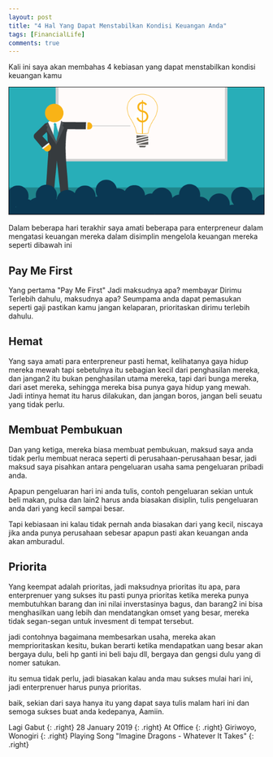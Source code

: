 ```yaml
---
layout: post
title: "4 Hal Yang Dapat Menstabilkan Kondisi Keuangan Anda"
tags: [FinancialLife]
comments: true
---
```


Kali ini saya akan membahas 4 kebiasan yang dapat menstabilkan kondisi keuangan kamu

![](https://raw.githubusercontent.com/adif48/blog/gh-pages/images/enterprenuer-life.png)

Dalam beberapa hari terakhir saya amati beberapa para enterpreneur dalam mengatasi keuangan mereka
dalam disimplin mengelola keuangan mereka seperti dibawah ini

## Pay Me First

Yang pertama "Pay Me First" Jadi maksudnya apa? membayar Dirimu Terlebih dahulu, maksudnya apa? Seumpama anda dapat pemasukan seperti gaji
pastikan kamu jangan kelaparan, prioritaskan dirimu terlebih dahulu.

## Hemat

Yang saya amati para enterpreneur pasti hemat, kelihatanya gaya hidup mereka mewah tapi sebetulnya itu sebagian kecil
dari penghasilan mereka, dan jangan2 itu bukan penghasilan utama mereka, tapi dari bunga mereka, dari aset mereka, sehingga 
mereka bisa punya gaya hidup yang mewah.
Jadi intinya hemat itu harus dilakukan, dan jangan boros, jangan beli seuatu yang tidak perlu.


## Membuat Pembukuan

Dan yang ketiga, mereka biasa membuat pembukuan, maksud saya anda tidak perlu membuat neraca seperti
di perusahaan-perusahaan besar, jadi maksud saya pisahkan antara pengeluaran usaha sama pengeluaran pribadi anda.

Apapun pengeluaran hari ini anda tulis, contoh pengeluaran sekian untuk beli makan, pulsa dan lain2 harus anda
biasakan disiplin, tulis pengeluaran anda dari yang kecil sampai besar.

Tapi kebiasaan ini kalau tidak pernah anda biasakan dari yang kecil, niscaya jika anda punya perusahaan sebesar apapun
pasti akan keuangan anda akan amburadul.

## Priorita

Yang keempat adalah prioritas, jadi maksudnya prioritas itu apa, para enterprenuer yang sukses itu pasti punya prioritas
ketika mereka punya membutuhkan barang dan ini nilai inverstasinya bagus, dan barang2 ini bisa menghasilkan uang lebih
dan mendatangkan omset yang besar, mereka tidak segan-segan untuk invesment di tempat tersebut.

jadi contohnya bagaimana membesarkan usaha, mereka akan memprioritaskan kesitu, bukan berarti ketika mendapatkan uang besar
akan bergaya dulu, beli hp ganti ini beli baju dll, bergaya dan gengsi dulu yang di nomer satukan.

itu semua tidak perlu, jadi biasakan kalau anda mau sukses mulai hari ini, jadi enterprenuer harus punya prioritas.

baik, sekian dari saya hanya itu yang dapat saya tulis malam hari ini dan semoga sukses buat anda kedepanya, Aamiin.


Lagi Gabut
{: .right}
28 January 2019
{: .right}
At Office
{: .right}
Giriwoyo, Wonogiri
{: .right}
Playing Song "Imagine Dragons - Whatever It Takes"
{: .right}

